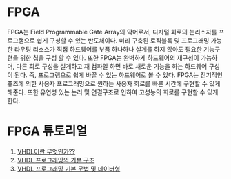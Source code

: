 # FPGA

FPGA는 Field Programmable Gate Array의 약어로서, 디지털 회로의 논리소자를 프로그램으로 쉽게 구성할 수 있는 반도체이다. 미리 구축된 로직블록 및 프로그래밍 가능한 라우팅 리소스가 직접 하드웨어를 부품 하나하나 설계를 하지 않아도 필요한 기능구현을 위한 칩을 구성 할 수 있다. 또한 FPGA는 완벽하게 하드웨어의 재구성이 가능하며, 다른 회로 구성을 설계하고 재 컴파일 하면 바로 새로운 기능을 하는 하드웨어 구성이 된다. 즉, 프로그램으로 쉽게 바꿀 수 있는 하드웨어로 볼 수 있다. FPGA는 전기적인 퓨즈에 의한 사용자 프로그래밍으로 원하는 사용자 회로를 빠른 시간에 구현할 수 있게 해준다. 또한 유연성 있는 논리 및 연결구조로 인하여 고성능의 회로를 구현할 수 있게 한다.


# FPGA 튜토리얼

1. [VHDL이란 무엇인가??](https://blog.naver.com/PostView.nhn?blogId=ansdbtls4067&logNo=221246429818&parentCategoryNo=&categoryNo=&viewDate=&isShowPopularPosts=false&from=postView)    
2. [VHDL 프로그래밍의 기본 구조](https://blog.naver.com/PostView.nhn?blogId=ansdbtls4067&logNo=221249220831&parentCategoryNo=&categoryNo=&viewDate=&isShowPopularPosts=false&from=postView)    
3. [VHDL 프로그래밍 기본 문법 및 데이터형](https://blog.naver.com/PostView.nhn?blogId=ansdbtls4067&logNo=221249221793&parentCategoryNo=&categoryNo=&viewDate=&isShowPopularPosts=false&from=postView)    
